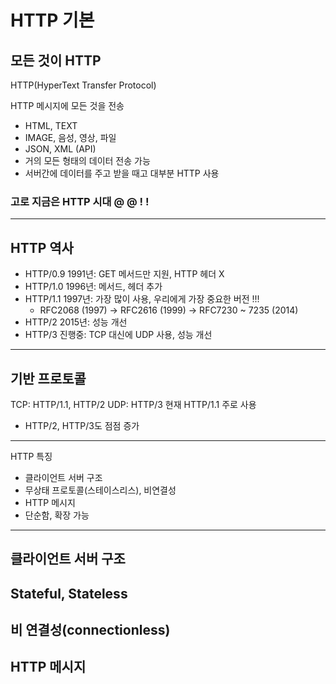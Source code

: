 # HTTP 기본

## 모든 것이 HTTP
HTTP(HyperText Transfer Protocol)

HTTP 메시지에 모든 것을 전송
- HTML, TEXT
- IMAGE, 음성, 영상, 파일
- JSON, XML (API)
- 거의 모든 형태의 데이터 전송 가능
- 서버간에 데이터를 주고 받을 때고 대부분 HTTP 사용
### 고로 지금은 HTTP 시대 @ @ ! !

-------------------------------------------

## HTTP 역사
- HTTP/0.9 1991년: GET 메서드만 지원, HTTP 헤더 X
- HTTP/1.0 1996년: 메서드, 헤더 추가
- HTTP/1.1 1997년: 가장 많이 사용, 우리에게 가장 중요한 버전 !!!
  + RFC2068 (1997) -> RFC2616 (1999) -> RFC7230 ~ 7235 (2014)
- HTTP/2 2015년: 성능 개선
- HTTP/3 진행중: TCP 대신에 UDP 사용, 성능 개선

-------------------------------------------

## 기반 프로토콜
TCP: HTTP/1.1, HTTP/2
UDP: HTTP/3
현재 HTTP/1.1 주로 사용
 + HTTP/2, HTTP/3도 점점 증가

-------------------------------------------

HTTP 특징
- 클라이언트 서버 구조
- 무상태 프로토콜(스테이스리스), 비연결성
- HTTP 메시지
- 단순함, 확장 가능

-------------------------------------------
## 클라이언트 서버 구조
## Stateful, Stateless
## 비 연결성(connectionless)
## HTTP 메시지